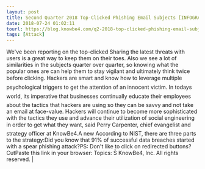 ```yaml
---
layout: post
title: Second Quarter 2018 Top-Clicked Phishing Email Subjects [INFOGRAPHIC]
date: 2018-07-24 01:02:11
tourl: https://blog.knowbe4.com/q2-2018-top-clicked-phishing-email-subjects
tags: [Attack]
---
```

We've been reporting on the top-clicked Sharing the latest threats with users is a great way to keep them on their toes. Also we see a lot of similarities in the subjects quarter over quarter, so knowing what the popular ones are can help them to stay vigilant and ultimately think twice before clicking. Hackers are smart and know how to leverage multiple psychological triggers to get the attention of an innocent victim. In todays world, its imperative that businesses continually educate their employees about the tactics that hackers are using so they can be savvy and not take an email at face-value. Hackers will continue to become more sophisticated with the tactics they use and advance their utilization of social engineering in order to get what they want, said Perry Carpenter, chief evangelist and strategy officer at KnowBe4.A new According to NIST, there are three parts to the strategy:Did you know that 91% of successful data breaches started with a spear phishing attack?PS: Don't like to click on redirected buttons? CutPaste this link in your browser: Topics: Š KnowBe4, Inc. All rights reserved. | 